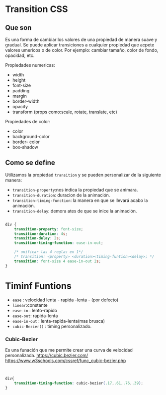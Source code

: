 # Transition CSS

## Que son 

Es una forma de cambiar los valores de una propiedad de manera suave y gradual. Se puede aplicar transiciones a cualquier propiedad que acpete valores umericos o de color. 
Por ejemplo: cambiar tamaño, color de fondo, opacidad, etc.


Propiedades numericas:
- width
- height
- font-size
- padding
- margin
- border-width
- opacity
- transform (props como:scale, rotate, translate, etc)


Propiedades de color:
- color
- background-color
- border- color
- box-shadow

## Como se define

Utilizamos la propiedad `transition` y se pueden personalizar de la siguiente manera:

- `transition-property`:nos indica la propiedad que se animara.
- `transition-duration`: duracion de la animación.
- `transition-timing-function`: la manera en que se llevará acabo la animación. 
- `transition-delay`: demora ates de que se inice la animación.


```css

div {
    transition-property: font-size;
    transition-duration: 4s;
    transition-delay: 2s;
    transition-timing-function: ease-in-out;

    /* unificar las 4 reglas en 1*/
    /* transition: <property> <duration><timing-funtion><delay>; */
    transition: font-size 4 ease-in-out 2s;
}
```


# Timinf Funtions

- `ease` : velocidad lenta - rapida -lenta - (por defecto)
- `linear`:constante
- `ease-in` : lento-rapido
- `ease-out`: rapida-lenta
- `ease-in-out` : lenta-rapida-lenta(mas brusca)
- `cubic-Bezier()` : timing personalizado. 


### Cubic-Bezier

Es una funación que me permite crear una curva de velocidad personalizada. 
https://cubic.bezier.com/
https://www.w3schools.com/cssref/func_cubic-bezier.php

```css


div{
    transition-timing-function: cubic-bezier(.17,.61,.76,.39);
}
````

